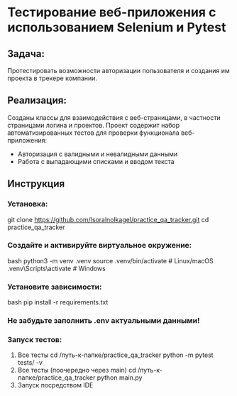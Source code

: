 # Тестирование веб-приложения с использованием Selenium и Pytest

## Задача:

Протестировать возможности авторизации пользователя и создания им проекта в трекере компании. 

## Реализация:

Созданы классы для взаимодействия с веб-страницами, в частности страницами логина и проектов.
Проект содержит набор автоматизированных тестов для проверки функционала веб-приложения:

- Авторизация с валидными и невалидными данными
- Работа с выпадающими списками и вводом текста

## Инструкция
### Установка:
git clone https://github.com/lsoralnolkagel/practice_qa_tracker.git 
cd practice_qa_tracker

### Создайте и активируйте виртуальное окружение:
bash
python3 -m venv .venv
source .venv/bin/activate  # Linux/macOS
.venv\Scripts\activate    # Windows

### Установите зависимости:
bash
pip install -r requirements.txt

### Не забудьте заполнить .env актуальными данными!

### Запуск тестов:
1. Все тесты
   cd /путь-к-папке/practice_qa_tracker
python -m pytest tests/ -v
2. Все тесты (поочередно через main)
   cd /путь-к-папке/practice_qa_tracker
   python main.py
3. Запуск посредством IDE
   
